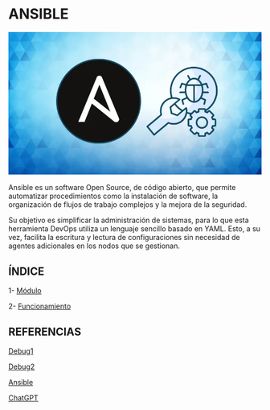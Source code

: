 # ANSIBLE

![ansible](img/ansible.webp)

Ansible es un software Open Source, de código abierto, que permite automatizar procedimientos como la instalación de software, la organización de flujos de trabajo complejos y la mejora de la seguridad.

Su objetivo es simplificar la administración de sistemas, para lo que esta herramienta DevOps utiliza un lenguaje sencillo basado en YAML. Esto, a su vez, facilita la escritura y lectura de configuraciones sin necesidad de agentes adicionales en los nodos que se gestionan.

## ÍNDICE

1- [Módulo](modulo.md)

2- [Funcionamiento](funcionamiento.md)

## REFERENCIAS

[Debug1](https://labex.io/es/tutorials/ansible-ansible-playbook-basics-390426)

[Debug2](https://www.ochobitshacenunbyte.com/2020/01/07/10-modulos-importantes-para-ansible/)

[Ansible](https://www.godaddy.com/resources/es/crearweb/que-es-ansible)

[ChatGPT](https://chatgpt.com/)


